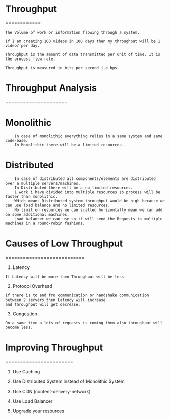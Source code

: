 
# Throughput
============

    The Volume of work or information flowing through a system.

    If I am creating 100 videos in 100 days then my throughput will be 1 video/ per day.

    Throughput is the amount of data transmitted per unit of time. It is the process flow rate.

    Throughput is measured in bits per second i.e bps.


# Throughput Analysis
=====================

   # Monolithic 
        In case of monolithic everything relies in a same system and same code-base. 
        In Monolithic there will be a limited resources.
   



   # Distributed
        In case of distributed all components/elements are distributed over a multiple servers/machines.
        In Distributed there will be a no limited resources.
        1 work i have divided into multiple resources so process will be faster than monolithic.
        WHich means Distributed system throughput would be high because we can use load balance and no limited resources.
        No limit on resources we can scalled horizontally mean we can add on some additional machines.
        Load balancer we can use so it will send the Requests to multiple machines in a round-robin fashions.
   


# Causes of Low Throughput
===========================

   1. Latency

    If Latency will be more then Throughput will be less. 
    
   2. Protocol Overhead

    If there is to and fro communication or handshake communication between 2 servers then Latency will increase 
    and throughput will get decrease.

   3. Congestion

    On a same time a lots of requests is coming then also throughput will become less.



# Improving Throughput
=======================

   1. Use Caching

   2. Use Distributed System instead of Monolithic System

   3. Use CDN (content-delivery-network)

   4. Use Load Balancer

   5. Upgrade your resources


